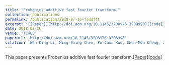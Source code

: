```yaml
---
title: "Frobenius additive fast fourier transform."
collection: publications
permalink: /publication/2018-07-16-faddfft
excerpt: '[[Paper]](http://doi.acm.org/10.1145/3208976.3208998)[[code]](https://github.com/fast-crypto-lab/Frobenius_AFFT)'
date: 2018-07-16
venue: 'TCHES'
paperurl: 'http://doi.acm.org/10.1145/3208976.3208998'
citation: 'Wen-Ding Li, Ming-Shing Chen, Po-Chun Kuo, Chen-Mou Cheng, and Bo-Yin Yang. &quot;Frobenius additive fast fourier transform.&quot; <i> Proceedings of the 2018 ACM on International Symposium on Symbolic and Algebraic Computation, ISSAC 2018,</i> New York, NY, USA, July 16-19, 2018, pages 263–270. ACM, 2018.'
---
```

This paper presents Frobenius additive fast fourier transform.[[Paper]](http://doi.acm.org/10.1145/3208976.3208998)[[code]](https://github.com/fast-crypto-lab/Frobenius_AFFT)


